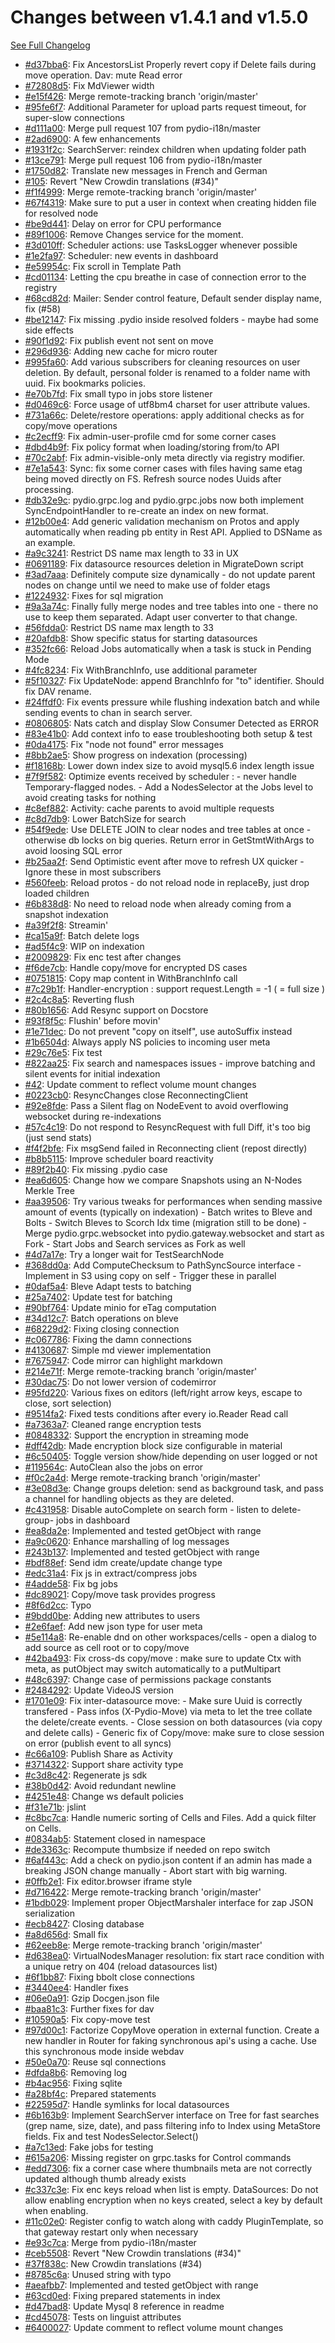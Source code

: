 # Changes between v1.4.1 and v1.5.0

[See Full Changelog](https://github.com/pydio/cells/compare/v1.4.1...v1.5.0)

- [#d37bba6](https://github.com/pydio/cells/commit/d37bba639d11cb4bd71fcd847a6366cb3c8c38d5): Fix AncestorsList Properly revert copy if Delete fails during move operation. Dav: mute Read error
- [#72808d5](https://github.com/pydio/cells/commit/72808d5d5310f7c668b5c43e6a4f5235b9121c38): Fix MdViewer width
- [#e15f426](https://github.com/pydio/cells/commit/e15f426b5114aba57b9cf6b53050dcef5b676629): Merge remote-tracking branch 'origin/master'
- [#95fe6f7](https://github.com/pydio/cells/commit/95fe6f7ac8dfc13cc34451d2952c2626568270fd): Additional Parameter for upload parts request timeout, for super-slow connections
- [#d111a00](https://github.com/pydio/cells/commit/d111a00a875f74a15751d38b23b54bf9cfbb0049): Merge pull request 107 from pydio-i18n/master
- [#2ad6900](https://github.com/pydio/cells/commit/2ad6900a14694ab9eb62ebc909f354ffa316d1bb): A few enhancements
- [#1931f2c](https://github.com/pydio/cells/commit/1931f2ca9509aff6998ba700d84bc77c18df9779): SearchServer: reindex children when updating folder path
- [#13ce791](https://github.com/pydio/cells/commit/13ce79155f7e6b7376f9962a08f8d2ebe60e33f3): Merge pull request 106 from pydio-i18n/master
- [#1750d82](https://github.com/pydio/cells/commit/1750d82e11b7c88320885a30f7693df949c52f32): Translate new messages in French and German
- [#105](https://github.com/pydio/cells/pull/105): Revert "New Crowdin translations (#34)"
- [#f1f4999](https://github.com/pydio/cells/commit/f1f4999ee51bd10bd78f8e39a5bc1f7318b85733): Merge remote-tracking branch 'origin/master'
- [#67f4319](https://github.com/pydio/cells/commit/67f4319ab9ab45745c96b22d59a2e9efac5cf9b4): Make sure to put a user in context when creating hidden file for resolved node
- [#be9d441](https://github.com/pydio/cells/commit/be9d4415f63c7cff3b880eef21c51efd519d1f9b): Delay on error for CPU performance
- [#89f1006](https://github.com/pydio/cells/commit/89f1006558b1c817c1a7796c35c81143244c9af3): Remove Changes service for the moment.
- [#3d010ff](https://github.com/pydio/cells/commit/3d010ffcfab5f7c10936cac335b2251b993c0f57): Scheduler actions: use TasksLogger whenever possible
- [#1e2fa97](https://github.com/pydio/cells/commit/1e2fa97b7b4071caf7b16ce7b1644c57b348c222): Scheduler: new events in dashboard
- [#e59954c](https://github.com/pydio/cells/commit/e59954c70fda1d04e860decd742d4d1e3ea44d22): Fix scroll in Template Path
- [#cd01134](https://github.com/pydio/cells/commit/cd0113496181765c041a717427a06aed2005bd2c): Letting the cpu breathe in case of connection error to the registry
- [#68cd82d](https://github.com/pydio/cells/commit/68cd82dbfda9b49d1aa7ff4679f09789c9ac82b2): Mailer: Sender control feature, Default sender display name, fix (#58)
- [#be12147](https://github.com/pydio/cells/commit/be121479a9bd079a3a3eefda6120dd4cf07abf4b): Fix missing .pydio inside resolved folders - maybe had some side effects
- [#90f1d92](https://github.com/pydio/cells/commit/90f1d92f8daf4b040754475580cf7f6c251a16e6): Fix publish event not sent on move
- [#296d936](https://github.com/pydio/cells/commit/296d93631d8ba2dcf8f19d23f4e5b96f22a6b86e): Adding new cache for micro router
- [#995fa60](https://github.com/pydio/cells/commit/995fa60a69f052523306d45051f23ef78f8ff544): Add various subscribers for cleaning resources on user deletion. By default, personal folder is renamed to a folder name with uuid. Fix bookmarks policies.
- [#e70b7fd](https://github.com/pydio/cells/commit/e70b7fdd0fccdff5bde78a855e4a5ed3767b73b2): Fix small typo in jobs store listener
- [#d0469c6](https://github.com/pydio/cells/commit/d0469c697ebb1b2294f404766398bb75baa1e37a): Force usage of utf8bm4 charset for user attribute values.
- [#731a66c](https://github.com/pydio/cells/commit/731a66cfb3a14fa80a02f280f6d20dfa1eac7a2f): Delete/restore operations: apply additional checks as for copy/move operations
- [#c2ecff9](https://github.com/pydio/cells/commit/c2ecff9c5bdc01a2435b77929922973aaaae6c7e): Fix admin-user-profile cmd for some corner cases
- [#dbd4b9f](https://github.com/pydio/cells/commit/dbd4b9f1ed6a5b50fb6c743cf34da07ac9ab72a5): Fix policy format when loading/storing from/to API
- [#70c2abf](https://github.com/pydio/cells/commit/70c2abfca9a305215812c99e8649bd9c9b4dac44): Fix admin-visible-only meta directly via registry modifier.
- [#7e1a543](https://github.com/pydio/cells/commit/7e1a54312a02855b52331f208e8847db04f3b9de): Sync: fix some corner cases with files having same etag being moved directly on FS. Refresh source nodes Uuids after processing.
- [#db32e9c](https://github.com/pydio/cells/commit/db32e9cbbc2a2c308c3621b7ea92d22e32f097bd): pydio.grpc.log and pydio.grpc.jobs now both implement SyncEndpointHandler to re-create an index on new format.
- [#12b00e4](https://github.com/pydio/cells/commit/12b00e40a8bab3e479e20cb619784244a6be857f): Add generic validation mechanism on Protos and apply automatically when reading pb entity in Rest API. Applied to DSName as an example.
- [#a9c3241](https://github.com/pydio/cells/commit/a9c324142d120af60fabbdb2e121b0ab950a051e): Restrict DS name max length to 33 in UX
- [#0691189](https://github.com/pydio/cells/commit/06911894e15cc15f8c0e6ba2d4aad6c8d4d92c7a): Fix datasource resources deletion in MigrateDown script
- [#3ad7aaa](https://github.com/pydio/cells/commit/3ad7aaaa19585dbbe4e1338edf828860dfd3599e): Definitely compute size dynamically - do not update parent nodes on change until we need to make use of folder etags
- [#1224932](https://github.com/pydio/cells/commit/1224932718da86630b65a5750b4db6c14d2fb029): Fixes for sql migration
- [#9a3a74c](https://github.com/pydio/cells/commit/9a3a74c6b719a03736d8a9a241f5b4ba146a197c): Finally fully merge nodes and tree tables into one - there no use to keep them separated. Adapt user converter to that change.
- [#56fdda0](https://github.com/pydio/cells/commit/56fdda07648a7e21aa9efcea78692be5a6b5008f): Restrict DS name max length to 33
- [#20afdb8](https://github.com/pydio/cells/commit/20afdb86e52dd4e136f5ab9b68f1f86c6bce0d00): Show specific status for starting datasources
- [#352fc66](https://github.com/pydio/cells/commit/352fc6684f269908a3cb1f30210c8236158c8cd2): Reload Jobs automatically when a task is stuck in Pending Mode
- [#4fc8234](https://github.com/pydio/cells/commit/4fc8234aff66e9cf6a1fdd52f765adcd44d1f64c): Fix WithBranchInfo, use additional parameter
- [#5f10327](https://github.com/pydio/cells/commit/5f10327a421cbeaee9113552349c967865ea89a9): Fix UpdateNode: append BranchInfo for "to" identifier. Should fix DAV rename.
- [#24ffdf0](https://github.com/pydio/cells/commit/24ffdf0d58e64f1541cf36a2ad8fe5d6b0dfb8b6): Fix events pressure while flushing indexation batch and while sending events to chan in search server.
- [#0806805](https://github.com/pydio/cells/commit/0806805d8a918f1354dd9b0233b8d060b77a134d): Nats catch and display Slow Consumer Detected as ERROR
- [#83e41b0](https://github.com/pydio/cells/commit/83e41b08c5b283228868df873a86c8f3ead294ae): Add context info to ease troubleshooting both setup & test
- [#0da4175](https://github.com/pydio/cells/commit/0da41753f60af6185e3a3b1afca93f8c02043302): Fix "node not found" error messages
- [#8bb2ae5](https://github.com/pydio/cells/commit/8bb2ae5dd006e408b10fcff95fe5911c53f7d754): Show progress on indexation (processing)
- [#f18168b](https://github.com/pydio/cells/commit/f18168b87abb52be9453c50ffe3c2851964d096e): Lower down index size to avoid mysql5.6 index length issue
- [#7f9f582](https://github.com/pydio/cells/commit/7f9f582318c907f69e1a51a71a08a73201feadea): Optimize events received by scheduler : - never handle Temporary-flagged nodes. - Add a NodesSelector at the Jobs level to avoid creating tasks for nothing
- [#c8ef882](https://github.com/pydio/cells/commit/c8ef8824b5f985b3fb6fd95961ef0aeb89eca101): Activity: cache parents to avoid multiple requests
- [#c8d7db9](https://github.com/pydio/cells/commit/c8d7db95a94bb7196c73c053a38f62c55aab9001): Lower BatchSize for search
- [#54f9ede](https://github.com/pydio/cells/commit/54f9ede88cabe516ec1829ff1bffaeed8da820c6): Use DELETE JOIN to clear nodes and tree tables at once - otherwise db locks on big queries. Return error in GetStmtWithArgs to avoid loosing SQL error
- [#b25aa2f](https://github.com/pydio/cells/commit/b25aa2fcd49cee579a71e97cf2529e01aaa9767b): Send Optimistic event after move to refresh UX quicker - Ignore these in most subscribers
- [#560feeb](https://github.com/pydio/cells/commit/560feebf1e8a974ca97862f1fd687131bb842e71): Reload protos - do not reload node in replaceBy, just drop loaded children
- [#6b838d8](https://github.com/pydio/cells/commit/6b838d89bc9e2ac1509a5b0ebc3a238378bc0dfd): No need to reload node when already coming from a snapshot indexation
- [#a39f2f8](https://github.com/pydio/cells/commit/a39f2f8a4d3d47c3506283de4f445aedbb8c1d86): Streamin'
- [#ca15a9f](https://github.com/pydio/cells/commit/ca15a9f42a703bae6c37449ee7257b11dccabc6f): Batch delete logs
- [#ad5f4c9](https://github.com/pydio/cells/commit/ad5f4c92d0f32b6d0fb613171f71e6168f8198a4): WIP on indexation
- [#2009829](https://github.com/pydio/cells/commit/20098290453f754d7473a2d7b65b8dc2cb558576): Fix enc test after changes
- [#f6de7cb](https://github.com/pydio/cells/commit/f6de7cbf219deaf96002435aa4f821d187469a86): Handle copy/move for encrypted DS cases
- [#0751815](https://github.com/pydio/cells/commit/075181539ea2f98c4b2f3dfebe356a79d6f2f512): Copy map content in WithBranchInfo call
- [#7c29b1f](https://github.com/pydio/cells/commit/7c29b1f473c53130bddbe2e2d47b71de7c55dcb8): Handler-encryption : support request.Length = -1 ( = full size )
- [#2c4c8a5](https://github.com/pydio/cells/commit/2c4c8a5e77770d32b7257d650272d7406e3428e7): Reverting flush
- [#80b1656](https://github.com/pydio/cells/commit/80b165623a322745145a0e6675db749bc9101fb8): Add Resync support on Docstore
- [#93f8f5c](https://github.com/pydio/cells/commit/93f8f5c7a749bb3c512e0075e647b8ea05572861): Flushin' before movin'
- [#1e71dec](https://github.com/pydio/cells/commit/1e71dec6b34438d95e9f52e1f50a5ac09ad93d11): Do not prevent "copy on itself", use autoSuffix instead
- [#1b6504d](https://github.com/pydio/cells/commit/1b6504dd642c652651150d06534575f0d38a97ad): Always apply NS policies to incoming user meta
- [#29c76e5](https://github.com/pydio/cells/commit/29c76e5509cd01caed4f997727df390f76afa289): Fix test
- [#822aa25](https://github.com/pydio/cells/commit/822aa25b4090d0ad781ad309a7be4732053fb283): Fix search and namespaces issues - improve batching and silent events for initial indexation
- [#42](https://github.com/pydio/cells/pull/42): Update comment to reflect volume mount changes
- [#0223cb0](https://github.com/pydio/cells/commit/0223cb0ebcb2ebc7e9bba64d8f4ce902ffbb6791): ResyncChanges close ReconnectingClient
- [#92e8fde](https://github.com/pydio/cells/commit/92e8fdeaf297ea92b4cdbe868cbb5d1b18d38049): Pass a Silent flag on NodeEvent to avoid overflowing websocket during re-indexations
- [#57c4c19](https://github.com/pydio/cells/commit/57c4c19bbd8714c696f781d9fc70a2e8dd13d9d2): Do not respond to ResyncRequest with full Diff, it's too big (just send stats)
- [#f4f2bfe](https://github.com/pydio/cells/commit/f4f2bfe69798a8fe13fec43f6b5a7f973cc59215): Fix msgSend failed in Reconnecting client (repost directly)
- [#b8b5115](https://github.com/pydio/cells/commit/b8b51151b889f2e1b04e36781e2fd21b9adf00e3): Improve scheduler board reactivity
- [#89f2b40](https://github.com/pydio/cells/commit/89f2b40d398c2515ee73f8a898d7d3383f4ab80d): Fix missing .pydio case
- [#ea6d605](https://github.com/pydio/cells/commit/ea6d605f8461ec5157963389c2e0a5fc0a6c135b): Change how we compare Snapshots using an N-Nodes Merkle Tree
- [#aa39506](https://github.com/pydio/cells/commit/aa3950681c2df13b6bd67f08b72e6fac0b0dd8d0): Try various tweaks for performances when sending massive amount of events (typically on indexation) - Batch writes to Bleve and Bolts - Switch Bleves to Scorch Idx time (migration still to be done) - Merge pydio.grpc.websocket into pydio.gateway.websocket and start as Fork - Start Jobs and Search services as Fork as well
- [#4d7a17e](https://github.com/pydio/cells/commit/4d7a17ee716df4f40bae1ef5c3dd2a34a2b76b87): Try a longer wait for TestSearchNode
- [#368dd0a](https://github.com/pydio/cells/commit/368dd0a7c16a805a9f14d29fd5b79b5193baa280): Add ComputeChecksum to PathSyncSource interface - Implement in S3 using copy on self - Trigger these in parallel
- [#0daf5a4](https://github.com/pydio/cells/commit/0daf5a4de4dc80d9791333751cf2632d3ec6ef70): Bleve Adapt tests to batching
- [#25a7402](https://github.com/pydio/cells/commit/25a7402efbbe2a2ee68522be34cca0385669a636): Update test for batching
- [#90bf764](https://github.com/pydio/cells/commit/90bf764c3efbf6e0060f7b019dcdff520e54e4bf): Update minio for eTag computation
- [#34d12c7](https://github.com/pydio/cells/commit/34d12c7c28dceae04da1fc6fa4c01606f61adb61): Batch operations on bleve
- [#68229d2](https://github.com/pydio/cells/commit/68229d2b1a20f6f08c8a4431cc4bda8d6ff3d5a2): Fixing closing connection
- [#c067786](https://github.com/pydio/cells/commit/c06778640687cd87e007ff5f737d8223a39715ed): Fixing the damn connections
- [#4130687](https://github.com/pydio/cells/commit/41306872c3e2567343bee58bff3ae6262a1be077): Simple md viewer implementation
- [#7675947](https://github.com/pydio/cells/commit/7675947a77b134ad965f277773f70e2f82968c4a): Code mirror can highlight markdown
- [#214e71f](https://github.com/pydio/cells/commit/214e71f651555a210b00b8bf7a02477e59a70eaf): Merge remote-tracking branch 'origin/master'
- [#30dac75](https://github.com/pydio/cells/commit/30dac75a2018d450b8e9f8f3153e6ea95c13a0f5): Do not lower version of codemirror
- [#95fd220](https://github.com/pydio/cells/commit/95fd22005d5c136ce815eb7f846c3845aced579c): Various fixes on editors (left/right arrow keys, escape to close, sort selection)
- [#9514fa2](https://github.com/pydio/cells/commit/9514fa2f48427fdf24477bd933217d2ada2d89b3): Fixed tests conditions after every io.Reader Read call
- [#a7363a7](https://github.com/pydio/cells/commit/a7363a755e5caf36bdcb7cdf6ab412713b85dbc1): Cleaned range encryption tests
- [#0848332](https://github.com/pydio/cells/commit/08483324a247a2f4ab1f2f6c2f708b5debb33e80): Support the encryption in streaming mode
- [#dff42db](https://github.com/pydio/cells/commit/dff42db1d54f89fb3911d15b7503834a8d15a85b): Made encryption block size configurable in material
- [#6c50405](https://github.com/pydio/cells/commit/6c50405672edb5d4795a5e9a15fdcc9408b17e8a): Toggle version show/hide depending on user logged or not
- [#119564c](https://github.com/pydio/cells/commit/119564ccad43bf645b94bae8aee4fddd13873812): AutoClean also the jobs on error
- [#f0c2a4d](https://github.com/pydio/cells/commit/f0c2a4db56dd99ceea59676da3764f109f3fa8a1): Merge remote-tracking branch 'origin/master'
- [#3e08d3e](https://github.com/pydio/cells/commit/3e08d3efd52bd5a0d07dc6e8660172769bf808c6): Change groups deletion: send as background task, and pass a channel for handling objects as they are deleted.
- [#c431958](https://github.com/pydio/cells/commit/c43195853234c65123614b9a158e194f1d7e11ee): Disable autoComplete on search form - listen to delete-group- jobs in dashboard
- [#ea8da2e](https://github.com/pydio/cells/commit/ea8da2e3f6ece4449b6882cb6a1ccccb8487078f): Implemented and tested getObject with range
- [#a9c0620](https://github.com/pydio/cells/commit/a9c0620d547700fb5d4fdedb1ae4122f19e14b6f): Enhance marshalling of log messages
- [#243b137](https://github.com/pydio/cells/commit/243b1378b0c8179668a522445bd1fb2b31a70886): Implemented and tested getObject with range
- [#bdf88ef](https://github.com/pydio/cells/commit/bdf88effc25005601327cbd9a40a5ec6edfbd4c8): Send idm create/update change type
- [#edc31a4](https://github.com/pydio/cells/commit/edc31a42b486d2a9ea4740a32e139172666c2959): Fix js in extract/compress jobs
- [#4adde58](https://github.com/pydio/cells/commit/4adde5839b9e68a63b2c363c007dd024e13198d1): Fix bg jobs
- [#dc89021](https://github.com/pydio/cells/commit/dc89021af24a3266b924ed16960a3b9730ab83b7): Copy/move task provides progress
- [#8f6d2cc](https://github.com/pydio/cells/commit/8f6d2cc8eb4499f0b6e16473f8036bd7f8e424d3): Typo
- [#9bdd0be](https://github.com/pydio/cells/commit/9bdd0be217a5e9d95087f4750865be2584ab2b98): Adding new attributes to users
- [#2e6faef](https://github.com/pydio/cells/commit/2e6faef12590061d2f87b48efe47f62185b2ff88): Add new json type for user meta
- [#5e114a8](https://github.com/pydio/cells/commit/5e114a83077e88024f226a236ab4d77bcc6954cd): Re-enable dnd on other workspaces/cells - open a dialog to add source as cell root or to copy/move
- [#42ba493](https://github.com/pydio/cells/commit/42ba493b1d8fe087346ee19b9ef8b44a65727535): Fix cross-ds copy/move : make sure to update Ctx with meta, as putObject may switch automatically to a putMultipart
- [#48c6397](https://github.com/pydio/cells/commit/48c6397369b6766d9dd7ab5a1cf5a049bf257a38): Change case of permissions package constants
- [#2484292](https://github.com/pydio/cells/commit/24842927b9486a975fe2c6a107590b424c994228): Update VideoJS version
- [#1701e09](https://github.com/pydio/cells/commit/1701e0929e0b39793dbaac3079b545cf30aebbf2): Fix inter-datasource move: - Make sure Uuid is correctly transfered - Pass infos (X-Pydio-Move) via meta to let the tree collate the delete/create events. - Close session on both datasources (via copy and delete calls) - Generic fix of Copy/move: make sure to close session on error (publish event to all syncs)
- [#c66a109](https://github.com/pydio/cells/commit/c66a10940b02722f1f5ade996b53eefce1a27998): Publish Share as Activity
- [#3714322](https://github.com/pydio/cells/commit/37143225c6436f5cf7ff01a0d99905fc48b71315): Support share activity type
- [#c3d8c42](https://github.com/pydio/cells/commit/c3d8c426c553bd62af7b9f382657d56664428f21): Regenerate js sdk
- [#38b0d42](https://github.com/pydio/cells/commit/38b0d424a68b4c1709911724bb6abb9756abd454): Avoid redundant newline
- [#4251e48](https://github.com/pydio/cells/commit/4251e484a0f05a16163fc020fe5b00e3349f910c): Change ws default policies
- [#f31e71b](https://github.com/pydio/cells/commit/f31e71b892d53e1cbe7c4e656a3aba3d698e2278): jslint
- [#c8bc7ca](https://github.com/pydio/cells/commit/c8bc7cab50467fc5269667cce3ebb85ca058d1eb): Handle numeric sorting of Cells and Files. Add a quick filter on Cells.
- [#0834ab5](https://github.com/pydio/cells/commit/0834ab552825619d11d84f853bc27416222da1fc): Statement closed in namespace
- [#de3363c](https://github.com/pydio/cells/commit/de3363cf4f612176c85333bacd0629a3bdf615b2): Recompute thumbsize if needed on repo switch
- [#6af443c](https://github.com/pydio/cells/commit/6af443c9692d5d92f44400b573ee829f684aba5c): Add a check on pydio.json content if an admin has made a breaking JSON change manually - Abort start with big warning.
- [#0ffb2e1](https://github.com/pydio/cells/commit/0ffb2e1aef5c416ec808ee33ecc7cf741872f49a): Fix editor.browser iframe style
- [#d716422](https://github.com/pydio/cells/commit/d716422ebd0eb0b376743af72a3f0e1e88b93133): Merge remote-tracking branch 'origin/master'
- [#1bdb029](https://github.com/pydio/cells/commit/1bdb0292e07e0bb7ccb51c7b52780ba1da11fb2a): Implement proper ObjectMarshaler interface for zap JSON serialization
- [#ecb8427](https://github.com/pydio/cells/commit/ecb84271c40207055a501f9751a5aeb72076058f): Closing database
- [#a8d656d](https://github.com/pydio/cells/commit/a8d656d1bbbd99ef5b436c118d0aa5cbe3311fbb): Small fix
- [#62eeb8e](https://github.com/pydio/cells/commit/62eeb8ed0b3876a6005596af0a6be2377e439107): Merge remote-tracking branch 'origin/master'
- [#d638ea0](https://github.com/pydio/cells/commit/d638ea030037dbb6e40405ee9b077e5ca06e8647): VirtualNodesManager resolution: fix start race condition with a unique retry on 404 (reload datasources list)
- [#6f1bb87](https://github.com/pydio/cells/commit/6f1bb8700845803660bbb086aae6072f275164fb): Fixing bbolt close connections
- [#3440ee4](https://github.com/pydio/cells/commit/3440ee43f9176ddeaf63df915c585dec8b4bbc8c): Handler fixes
- [#06e0a91](https://github.com/pydio/cells/commit/06e0a915115bb740a73162f15c21c8cf88e12b82): Gzip Docgen.json file
- [#baa81c3](https://github.com/pydio/cells/commit/baa81c31568854436c164eaba98d8ba4e210eef5): Further fixes for dav
- [#10590a5](https://github.com/pydio/cells/commit/10590a5512123c13d158153962788152a65c110f): Fix copy-move test
- [#97d00c1](https://github.com/pydio/cells/commit/97d00c1310796c13683da80388025dc28fbe5b9f): Factorize CopyMove operation in external function. Create a new handler in Router for faking synchronous api's using a cache. Use this synchronous mode inside webdav
- [#50e0a70](https://github.com/pydio/cells/commit/50e0a7047361cc66642f03acff1a764cb5dfcbe7): Reuse sql connections
- [#dfda8b6](https://github.com/pydio/cells/commit/dfda8b6f05e0268a724073f347bbc551420cf40d): Removing log
- [#b4ac956](https://github.com/pydio/cells/commit/b4ac9561581ecc1e49c9699e328fa63c95f22013): Fixing sqlite
- [#a28bf4c](https://github.com/pydio/cells/commit/a28bf4c096df010769c1abe38b6103c836f98f1d): Prepared statements
- [#22595d7](https://github.com/pydio/cells/commit/22595d754db43829376844db5618ebd073aadc77): Handle symlinks for local datasources
- [#6b163b9](https://github.com/pydio/cells/commit/6b163b983660ddf1dd57ecb8c70515df342bd149): Implement SearchServer interface on Tree for fast searches (grep name, size, date), and pass filtering info to Index using MetaStore fields. Fix and test NodesSelector.Select()
- [#a7c13ed](https://github.com/pydio/cells/commit/a7c13edcaf7327deb4544755479081e41233d05c): Fake jobs for testing
- [#615a206](https://github.com/pydio/cells/commit/615a2060a6c1579aefddfdc972a972f1ca9704c6): Missing register on grpc.tasks for Control commands
- [#edd7306](https://github.com/pydio/cells/commit/edd730626919faa98f18505a29eff3b61f029692): fix a corner case where thumbnails meta are not correctly updated although thumb already exists
- [#c337c3e](https://github.com/pydio/cells/commit/c337c3e8c25b79221dac9a2f42ee8a85e2806474): Fix enc keys reload when list is empty. DataSources: Do not allow enabling encryption when no keys created, select a key by default when enabling.
- [#11c02e0](https://github.com/pydio/cells/commit/11c02e0a1e43bf1f64a544dd34436c46f1e5af6a): Register config to watch along with caddy PluginTemplate, so that gateway restart only when necessary
- [#e93c7ca](https://github.com/pydio/cells/commit/e93c7caf342f6da65724691596cff4a7e79e8b09): Merge from pydio-i18n/master
- [#ceb5508](https://github.com/pydio/cells/commit/ceb55083472f464a61460b6565deb4e5f266cb5c): Revert "New Crowdin translations (#34)"
- [#37f838c](https://github.com/pydio/cells/commit/37f838ccd6a75e64968833a1db3b474752d37ec1): New Crowdin translations (#34)
- [#8785c6a](https://github.com/pydio/cells/commit/8785c6ad15fb6a0e5b0a2e4fbbeceb962295a5b4): Unused string with typo
- [#aeafbb7](https://github.com/pydio/cells/commit/aeafbb7b585b47370fe8fdf7ac7f7ccb3efe9212): Implemented and tested getObject with range
- [#63cd0ed](https://github.com/pydio/cells/commit/63cd0edba55b0847ff2797a8a0fc1648c303f4a1): Fixing prepared statements in index
- [#d47bad8](https://github.com/pydio/cells/commit/d47bad808b76fddf39b847a4f84079a814430ff2): Update Mysql 8 reference in readme
- [#cd45078](https://github.com/pydio/cells/commit/cd45078b3e19b21fcbdd1f6e2195f28f7f821e81): Tests on linguist attributes
- [#6400027](https://github.com/pydio/cells/commit/6400027236f5dd1a80dc49fb9d1f30bc45b89030): Update comment to reflect volume mount changes
